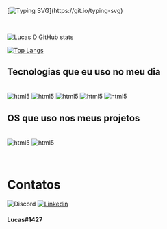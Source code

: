 [![Typing SVG](https://readme-typing-svg.herokuapp.com/?color=FAFAD2&size=35&center=true&vCenter=true&width=1000&lines=Olá,+Sejam+Bem+Vindos(as);Sou+Lucas+Davila;Tenho+28+anos;Em+breve+um+Dev+Full+Stack!!!)](https://git.io/typing-svg)

<br>

![Lucas D GitHub stats](https://github-readme-stats.vercel.app/api?username=Durukar&show_icons=true&theme=radical)

[![Top Langs](https://github-readme-stats.vercel.app/api/top-langs/?username=Durukar&theme=radical&layout=compact)](https://github.com/Durukar/github-readme-stats)

## Tecnologias que eu uso no meu dia

<div style=display: inline_block><br/>
    <img align="center" alt="html5" src="https://img.shields.io/badge/Python-3776AB?style=for-the-badge&logo=python&logoColor=white" />
        <img align="center" alt="html5" src="https://img.shields.io/badge/Django-092E20?style=for-the-badge&logo=django&logoColor=white" />
            <img align="center" alt="html5" src="https://img.shields.io/badge/Shell_Script-121011?style=for-the-badge&logo=gnu-bash&logoColor=white" />
                <img align="center" alt="html5" src="https://img.shields.io/badge/PostgreSQL-316192?style=for-the-badge&logo=postgresql&logoColor=white" />
                    <img align="center" alt="html5" src="https://img.shields.io/badge/Wordpress-21759B?style=for-the-badge&logo=wordpress&logoColor=white" />

## OS que uso nos meus projetos

<div style=display: inline_block><br/>
    <img align="center" alt="html5" src="https://img.shields.io/badge/Ubuntu-E95420?style=for-the-badge&logo=ubuntu&logoColor=white" />
        <img align="center" alt="html5" src="https://img.shields.io/badge/Windows-0078D6?style=for-the-badge&logo=windows&logoColor=white" />
</div><br>

<br>

# Contatos
![Discord](https://img.shields.io/badge/Discord-7289DA?style=for-the-badge&logo=discord&logoColor=white) 
[![Linkedin](https://img.shields.io/badge/LinkedIn-0077B5?style=for-the-badge&logo=linkedin&logoColor=white)](https://www.linkedin.com/in/lucasdaviladev/)
#### Lucas#1427

<br>
